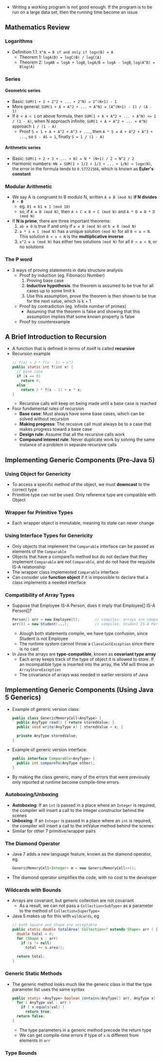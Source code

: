 - Writing a working program is not good enough. If the program is to be run on a large data set, then the running time become an issue

## Mathematics Review

### Logarithms

- Definition 1.1. `X^A = B if and only if logx(B) = A`
  - Theorem 1: `logA(B) = logC(B) / logC(A)`
  - Theorem 2: `logAB = logA + logB`, `logA/B = logA - logB`, `log(A^B) = Blog(A)`

### Series

#### Geometric series

- Basic: `SUM(1 + 2 + 2^2 + ... + 2^N) = 2^(N+1) - 1`
- More general: `SUM(1 + A + A^2 + ... + A^N) = (A^(N+1) - 1) / (A - 1)`
- If `0 < A < 1` on above formula, then `SUM(1 + A + A^2 + ... + A^N) <= 1 / (1 - A)`, when N approach infinite, `SUM(1 + A + A^2 + ... + A^N)` approach `1 / (1 - A)`
  - Proof `S = 1 + A + A^2 + A^3 + ...`, then `A * S = A + A^2 + A^3 + ...`, so `S - AS = 1`, finally `S = 1 / (1 - A)`

#### Arithmetic series

- Basic: `SUM(1 + 2 + 3 + ... + N) = N * (N+1) / 2 ≈ N^2 / 2`
- Harmonic numbers: `HN = SUM(1 + 1/2 + 1/3 + ... + 1/N) ≈ loge(N)`, the error in the formula tends to `0.57721566`, which is known as **Euler's constant**

### Modular Arithmetic

- We say A is congruent to B modulo N, written `A ≡ B (mod N)` **if N divides `A - B`**
  - eg. `81 ≡ 61 ≡ 1 (mod 10)`
  - so, if `A ≡ B (mod N)`, then `A + C ≡ B + C (mod N)` and `A * D ≡ B * D (mod N)`
- If **N is prime**, there are three important theorems:
  1. `ab ≡ 0` is true if and only if `a ≡ 0 (mod N)` or `b ≡ 0 (mod N)`
  2. `a * x ≡ 1 (mod N)` has a unique solution `(mod N)` for all `0 < a < N`. This solution `0 < x < N` is the **multiplicative inverse**
  3. `x^2 ≡ a (mod N)` has either two solutions `(mod N)` for all `0 < a < N`, or no solutions

### The P word

- 3 ways of proving statements in data structure analysis
  - Proof by induction (eg. Fibonacci Number)
    1. Proving base case
    2. **Inductive hypothesis**: the theorem is assumed to be true for all cases up to some limit k
    3. Use this assumption, prove the theorem is then shown to be true for the next value, which is k + 1
  - Proof by contradiction (eg. infinite number of primes)
    - Assuming that the theorem is false and showing that this assumption implies that some known property is false
  - Proof by counterexample

## A Brief Introduction to Recursion

- A function that is defined in terms of itself is called **recursive**
- Recursion example
  ```java
  // f(x) = 2 * f(x - 1) + x^2
  public static int f(int x) {
    // base case
    if (x == 0)
      return 0;
    else 
      return 2 * f(x - 1) + x * x;
  }
  ```
  - Recursive calls will keep on being made until a base case is reached
- Four fundamental rules of recursion
  - **Base case**: Must always have some base cases, which can be solved without recursion
  - **Making progress**: The recusive call must always be to a case that makes progress toward a base case
  - **Design rule**: Assume that all the recursive calls work
  - **Compound interest rule**: Never duplicate work by solving the same instance of a problem in separate recursive calls

## Implementing Generic Components (Pre-Java 5)

### Using Object for Genericity

- To access a specific method of the object, we must **downcast** to the correct type
- Primitive type can not be used. Only reference type are compatible with Object

### Wrapper for Primitive Types

- Each wrapper object is immutable, meaning its state can never change

### Using Interface Types for Genericity

- Only objects that implement the `Comparable` interface can be passed as elements of the `Comparable`
- Objects that have a compareTo method but do not declare that they implement `Comparable` are not `Comparable`, and do not have the requisite IS-A relationship
- The wrapper class implemented `Comparable` interface
- Can consider use **function object** if it is impossible to declare that a class implements a needed interface

### Compatibility of Array Types

- Suppose that Employee IS-A Person, does it imply that Employee[] IS-A Person[]?
  ```java
  Person[] arr = new Employee[5];       // compiles: arrays are compatible
  arr[0] = new Student(...);            // compiles: Student IS-A Person
  ```
  - Alough both statements compile, we have type confusion, since Student is not Employee
  - The runtime system cannot throw a `ClassCastException` since there is no cast
- In Java the arrays are **type-compatible**, known as **covariant type array**
  - Each array keeps track of the type of object it is allowed to store. If an incompatible type is inserted into the array, the VM will throw an `ArrayStoreException`
  - The covariance of arrays was needed in earlier versions of Java


## Implementing Generic Components (Using Java 5 Generics)

- Example of generic version class:
  ```java
  public class GenericMemoryCell<AnyType> {
    public AnyType read() { return storedValue; }
    public void write(AnyType x) { storedValue = x; }

    private AnyType storedValue;
  }
  ```
- Example of generic version interface:
  ```java
  public interface Comparable<AnyType> {
    public int compareTo(AnyType other);
  }
  ```
- By making the class generic, many of the errors that were previously only reported at runtime become compile-time errors

### Autoboxing/Unboxing

- **Autoboxing**: If an `int` is passed in a place where an `Integer` is required, the compiler will insert a call to the Integer constructor behind the scenes
- **Unboxing**: If an `Integer` is passed in a place where an `int` is required, the compiler will insert a call to the intValue method behind the scenes
- Similar for other 7 primitive/wrapper pairs

### The Diamond Operator

- Java 7 adds a new language feature, known as the diamond operator, eg.
  ```java
  GenericMemoryCell<Integer> m = new GenericMemoryCell<>();
  ```
- The diamond operator simplifies the code, with no cost to the developer


### Wildcards with Bounds

- Arrays are covariant, but generic collection are not covariant
  - As a result, we can not pass a `Collection<SubType>` as a parameter to the method of `Collection<SuperType>`
- Java 5 makes up for this with `wildcards`, eg
  ```java
  // both Square and Shape are acceptable
  public static double totalArea( Collection<? extends Shape> arr ) {
    double total = 0;
    for (Shape s : arr)
      if (s != null)
        total += s.area();
    
    return total;
  }
  ```

### Generic Static Methods

- The generic method looks much like the generic class in that the type parameter list uses the same syntax
  ```java
  public static <AnyType> boolean contains(AnyType[] arr, AnyType x) {
    for ( AnyType val : arr )
      if ( x.equals(val) )
        return true;
    return false;
  }
  ```
  - The type parameters in a generic method precede the return type
  - We can get compile-time errors if type of `x` is different from elements in `arr`

### Type Bounds

